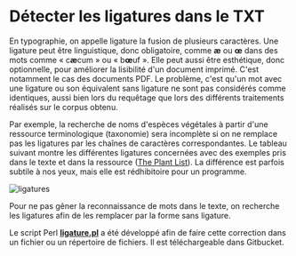 # Détecter les ligatures dans le TXT

En typographie, on appelle ligature la fusion de plusieurs caractères. Une ligature peut être linguistique, donc obligatoire, comme **æ** ou **œ** dans des mots comme « c**æ**cum » ou « b**œ**uf ». Elle peut aussi être esthétique, donc optionnelle, pour améliorer la lisibilité d'un document imprimé. C'est notamment le cas des documents PDF. Le problème, c'est qu'un mot avec une ligature ou son équivalent sans ligature ne sont pas considérés comme identiques, aussi bien lors du requêtage que lors des différents traitements réalisés sur le corpus obtenu. 

Par exemple, la recherche de noms d'espèces végétales à partir d'une ressource terminologique (taxonomie) sera incomplète si on ne remplace pas les ligatures par les chaînes de caractères correspondantes. Le tableau suivant montre les différentes ligatures concernées avec des exemples pris dans le texte et dans la ressource ([The Plant List](http://www.theplantlist.org/)). La différence est parfois subtile à nos yeux, mais elle est rédhibitoire pour un programme. 


![ligatures](../img/ligatures.png)

Pour ne pas gêner la reconnaissance de mots dans le texte, on recherche les ligatures afin de les remplacer par la forme sans ligature.

Le script Perl **[ligature.pl](https://git.istex.fr/scodex/harvest-corpus/blob/master/outils/ligature/ligature.pl)** a été développé afin de faire cette correction dans un fichier ou un répertoire de fichiers. Il est téléchargeable dans Gitbucket.

